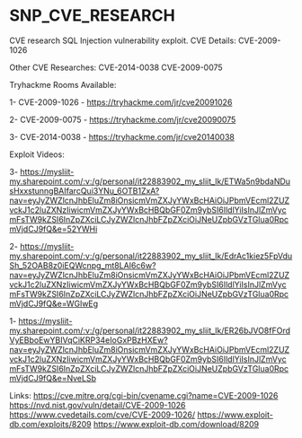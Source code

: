 # SNP_CVE_RESEARCH

CVE research SQL Injection vulnerability exploit.
CVE Details:
CVE-2009-1026

Other CVE Researches:
CVE-2014-0038
CVE-2009-0075

Tryhackme Rooms Available:

1- CVE-2009-1026 - https://tryhackme.com/jr/cve20091026 

2- CVE-2009-0075 - https://tryhackme.com/jr/cve20090075

3- CVE-2014-0038 - https://tryhackme.com/jr/cve20140038


Exploit Videos:

3- https://mysliit-my.sharepoint.com/:v:/g/personal/it22883902_my_sliit_lk/ETWa5n9bdaNDusHxxstunngBAIfarcQui3YNu_6OTB1ZxA?nav=eyJyZWZlcnJhbEluZm8iOnsicmVmZXJyYWxBcHAiOiJPbmVEcml2ZUZvckJ1c2luZXNzIiwicmVmZXJyYWxBcHBQbGF0Zm9ybSI6IldlYiIsInJlZmVycmFsTW9kZSI6InZpZXciLCJyZWZlcnJhbFZpZXciOiJNeUZpbGVzTGlua0RpcmVjdCJ9fQ&e=52YWHi

2- https://mysliit-my.sharepoint.com/:v:/g/personal/it22883902_my_sliit_lk/EdrAc1kiez5FpVduSh_52OAB8z0iEQWcnpg_mt8LAI6c6w?nav=eyJyZWZlcnJhbEluZm8iOnsicmVmZXJyYWxBcHAiOiJPbmVEcml2ZUZvckJ1c2luZXNzIiwicmVmZXJyYWxBcHBQbGF0Zm9ybSI6IldlYiIsInJlZmVycmFsTW9kZSI6InZpZXciLCJyZWZlcnJhbFZpZXciOiJNeUZpbGVzTGlua0RpcmVjdCJ9fQ&e=WGlwEg

1- https://mysliit-my.sharepoint.com/:v:/g/personal/it22883902_my_sliit_lk/ER26bJVO8fFOrdVyEBboEwYBIVqCiKRP34eIoGxPBzHXEw?nav=eyJyZWZlcnJhbEluZm8iOnsicmVmZXJyYWxBcHAiOiJPbmVEcml2ZUZvckJ1c2luZXNzIiwicmVmZXJyYWxBcHBQbGF0Zm9ybSI6IldlYiIsInJlZmVycmFsTW9kZSI6InZpZXciLCJyZWZlcnJhbFZpZXciOiJNeUZpbGVzTGlua0RpcmVjdCJ9fQ&e=NveLSb

Links:
  https://cve.mitre.org/cgi-bin/cvename.cgi?name=CVE-2009-1026
  https://nvd.nist.gov/vuln/detail/CVE-2009-1026
  https://www.cvedetails.com/cve/CVE-2009-1026/
  https://www.exploit-db.com/exploits/8209
  https://www.exploit-db.com/download/8209
